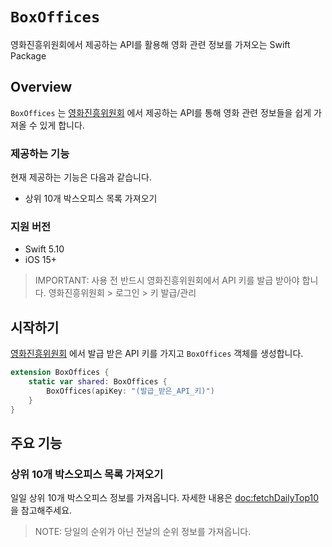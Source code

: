# ``BoxOffices``

영화진흥위원회에서 제공하는 API를 활용해 영화 관련 정보를 가져오는 Swift Package

## Overview

`BoxOffices` 는 [영화진흥위원회](https://www.kobis.or.kr/kobisopenapi/homepg/main/main.do) 에서 제공하는 API를 통해 영화 관련 정보들을 쉽게 가져올 수 있게 합니다. 

### 제공하는 기능
현재 제공하는 기능은 다음과 같습니다. 
- 상위 10개 박스오피스 목록 가져오기

### 지원 버전
- Swift 5.10
- iOS 15+

> IMPORTANT: 사용 전 반드시 영화진흥위원회에서 API 키를 발급 받아야 합니다. 영화진흥위원회 > 로그인 > 키 발급/관리

## 시작하기

 [영화진흥위원회](https://www.kobis.or.kr/kobisopenapi/homepg/main/main.do) 에서 발급 받은 API 키를 가지고 `BoxOffices` 객체를 생성합니다. 

```swift
extension BoxOffices {
    static var shared: BoxOffices {
        BoxOffices(apiKey: "(발급_받은_API_키)")
    }
}
```

## 주요 기능

### 상위 10개 박스오피스 목록 가져오기 
일일 상위 10개 박스오피스 정보를 가져옵니다. 자세한 내용은 <doc:fetchDailyTop10> 을 참고해주세요.

> NOTE: 당일의 순위가 아닌 전날의 순위 정보를 가져옵니다. 

